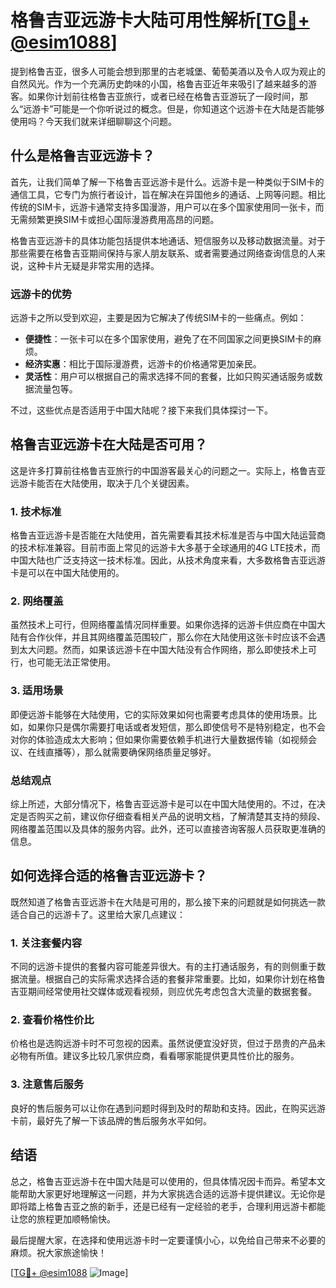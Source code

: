 # 格鲁吉亚远游卡大陆可用性解析[[TG💪+ @esim1088](https://t.me/s/esim1088)]

提到格鲁吉亚，很多人可能会想到那里的古老城堡、葡萄美酒以及令人叹为观止的自然风光。作为一个充满历史韵味的小国，格鲁吉亚近年来吸引了越来越多的游客。如果你计划前往格鲁吉亚旅行，或者已经在格鲁吉亚游玩了一段时间，那么“远游卡”可能是一个你听说过的概念。但是，你知道这个远游卡在大陆是否能够使用吗？今天我们就来详细聊聊这个问题。

## 什么是格鲁吉亚远游卡？

首先，让我们简单了解一下格鲁吉亚远游卡是什么。远游卡是一种类似于SIM卡的通信工具，它专门为旅行者设计，旨在解决在异国他乡的通话、上网等问题。相比传统的SIM卡，远游卡通常支持多国漫游，用户可以在多个国家使用同一张卡，而无需频繁更换SIM卡或担心国际漫游费用高昂的问题。

格鲁吉亚远游卡的具体功能包括提供本地通话、短信服务以及移动数据流量。对于那些需要在格鲁吉亚期间保持与家人朋友联系、或者需要通过网络查询信息的人来说，这种卡片无疑是非常实用的选择。

### 远游卡的优势

远游卡之所以受到欢迎，主要是因为它解决了传统SIM卡的一些痛点。例如：

- **便捷性**：一张卡可以在多个国家使用，避免了在不同国家之间更换SIM卡的麻烦。
- **经济实惠**：相比于国际漫游费，远游卡的价格通常更加亲民。
- **灵活性**：用户可以根据自己的需求选择不同的套餐，比如只购买通话服务或数据流量包等。

不过，这些优点是否适用于中国大陆呢？接下来我们具体探讨一下。

## 格鲁吉亚远游卡在大陆是否可用？

这是许多打算前往格鲁吉亚旅行的中国游客最关心的问题之一。实际上，格鲁吉亚远游卡能否在大陆使用，取决于几个关键因素。

### 1. 技术标准

格鲁吉亚远游卡是否能在大陆使用，首先需要看其技术标准是否与中国大陆运营商的技术标准兼容。目前市面上常见的远游卡大多基于全球通用的4G LTE技术，而中国大陆也广泛支持这一技术标准。因此，从技术角度来看，大多数格鲁吉亚远游卡是可以在中国大陆使用的。

### 2. 网络覆盖

虽然技术上可行，但网络覆盖情况同样重要。如果你选择的远游卡供应商在中国大陆有合作伙伴，并且其网络覆盖范围较广，那么你在大陆使用这张卡时应该不会遇到太大问题。然而，如果该远游卡在中国大陆没有合作网络，那么即使技术上可行，也可能无法正常使用。

### 3. 适用场景

即便远游卡能够在大陆使用，它的实际效果如何也需要考虑具体的使用场景。比如，如果你只是偶尔需要打电话或者发短信，那么即使信号不是特别稳定，也不会对你的体验造成太大影响；但如果你需要依赖手机进行大量数据传输（如视频会议、在线直播等），那么就需要确保网络质量足够好。

### 总结观点

综上所述，大部分情况下，格鲁吉亚远游卡是可以在中国大陆使用的。不过，在决定是否购买之前，建议你仔细查看相关产品的说明文档，了解清楚其支持的频段、网络覆盖范围以及具体的服务内容。此外，还可以直接咨询客服人员获取更准确的信息。

## 如何选择合适的格鲁吉亚远游卡？

既然知道了格鲁吉亚远游卡在大陆是可用的，那么接下来的问题就是如何挑选一款适合自己的远游卡了。这里给大家几点建议：

### 1. 关注套餐内容

不同的远游卡提供的套餐内容可能差异很大。有的主打通话服务，有的则侧重于数据流量。根据自己的实际需求选择合适的套餐非常重要。比如，如果你计划在格鲁吉亚期间经常使用社交媒体或观看视频，则应优先考虑包含大流量的数据套餐。

### 2. 查看价格性价比

价格也是选购远游卡时不可忽视的因素。虽然说便宜没好货，但过于昂贵的产品未必物有所值。建议多比较几家供应商，看看哪家能提供更具性价比的服务。

### 3. 注意售后服务

良好的售后服务可以让你在遇到问题时得到及时的帮助和支持。因此，在购买远游卡前，最好先了解一下该品牌的售后服务水平如何。

## 结语

总之，格鲁吉亚远游卡在中国大陆是可以使用的，但具体情况因卡而异。希望本文能帮助大家更好地理解这一问题，并为大家挑选合适的远游卡提供建议。无论你是即将踏上格鲁吉亚之旅的新手，还是已经有一定经验的老手，合理利用远游卡都能让您的旅程更加顺畅愉快。

最后提醒大家，在选择和使用远游卡时一定要谨慎小心，以免给自己带来不必要的麻烦。祝大家旅途愉快！

[[TG💪+ @esim1088](https://t.me/s/esim1088) ![Image](https://i.postimg.cc/4NQfJmqS/Snipaste-2025-05-13-00-14-12.png)]
